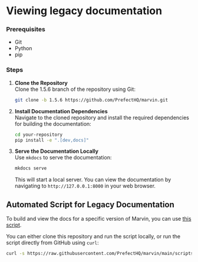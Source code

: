 # Viewing legacy documentation

### Prerequisites

- Git
- Python
- pip

### Steps

1. **Clone the Repository**  
   Clone the 1.5.6 branch of the repository using Git:
   ```bash
   git clone -b 1.5.6 https://github.com/PrefectHQ/marvin.git
   ```

2. **Install Documentation Dependencies**  
   Navigate to the cloned repository and install the required dependencies for building the documentation:
   ```bash
   cd your-repository
   pip install -e ".[dev,docs]"
   ```

3. **Serve the Documentation Locally**  
   Use `mkdocs` to serve the documentation:
   ```bash
   mkdocs serve
   ```
   This will start a local server. You can view the documentation by navigating to `http://127.0.0.1:8000` in your web browser.

## Automated Script for Legacy Documentation
To build and view the docs for a specific version of Marvin, you can use [this script](/scripts/serve_legacy_docs).

You can either clone this repository and run the script locally, or run the script directly from GitHub using `curl`:
```bash
curl -s https://raw.githubusercontent.com/PrefectHQ/marvin/main/scripts/serve_legacy_docs | bash -s -- 1.5.6
```